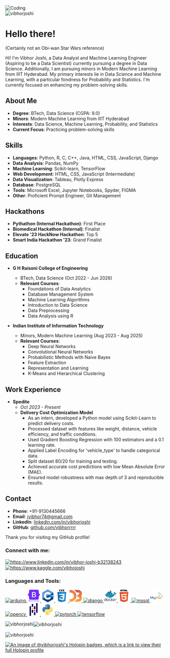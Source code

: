 <img align="right" alt="Coding" width="550" src="https://user-images.githubusercontent.com/10498744/210012254-234538ff-d198-48aa-8964-37e6fd45d227.gif">

<p align="left">
  <img src="https://komarev.com/ghpvc/?username=vibhorjoshi&label=Profile%20views&color=0e75b6&style=flat" alt="vibhorjoshi" />
</p>

# Hello there!
(Certainly not an Obi-wan Star Wars reference)

Hi! I'm Vibhor Joshi, a Data Analyst and Machine Learning Engineer (Aspiring to be a Data Scientist) currently pursuing a degree in Data Science. Additionally, I am pursuing minors in Modern Machine Learning from IIIT Hyderabad. My primary interests lie in Data Science and Machine Learning, with a particular fondness for Probability and Statistics. I'm currently focused on enhancing my problem-solving skills.

## About Me

- **Degree**: BTech, Data Science (CGPA: 9.0)
- **Minors**: Modern Machine Learning from IIIT Hyderabad
- **Interests**: Data Science, Machine Learning, Probability, and Statistics
- **Current Focus**: Practicing problem-solving skills

## Skills

- **Languages**: Python, R, C, C++, Java, HTML, CSS, JavaScript, Django
- **Data Analysis**: Pandas, NumPy
- **Machine Learning**: Scikit-learn, TensorFlow
- **Web Development**: HTML, CSS, JavaScript (Intermediate)
- **Data Visualization**: Tableau, Plotly Express
- **Database**: PostgreSQL
- **Tools**: Microsoft Excel, Jupyter Notebooks, Spyder, FIGMA
- **Other**: Proficient Prompt Engineer, Git Management

## Hackathons

- **Pythathon (Internal Hackathon)**: First Place
- **Biomedical Hackathon (Internal)**: Finalist
- **Elevate '23 HackNow Hackathon**: Top 5
- **Smart India Hackathon '23**: Grand Finalist

## Education

- **G H Raisoni College of Engineering**
  - BTech, Data Science (Oct 2022 - Jun 2026)
  - **Relevant Courses**:
    - Foundations of Data Analytics
    - Database Management System
    - Machine Learning Algorithms
    - Introduction to Data Science
    - Data Preprocessing
    - Data Analysis using R

- **Indian Institute of Information Technology**
  - Minors, Modern Machine Learning (Aug 2023 - Aug 2025)
  - **Relevant Courses**:
    - Deep Neural Networks
    - Convolutional Neural Networks
    - Probabilistic Methods with Naive Bayes
    - Feature Extraction
    - Representation and Learning
    - K-Means and Hierarchical Clustering

## Work Experience

- **Spedite**
  - *Oct 2023 - Present*
  - **Delivery Cost Optimization Model**
    - As an intern, developed a Python model using Scikit-Learn to predict delivery costs.
    - Processed dataset with features like weight, distance, vehicle efficiency, and traffic conditions.
    - Used Gradient Boosting Regression with 100 estimators and a 0.1 learning rate.
    - Applied Label Encoding for 'vehicle_type' to handle categorical data.
    - Split dataset 80/20 for training and testing.
    - Achieved accurate cost predictions with low Mean Absolute Error (MAE).
    - Ensured model robustness with max depth of 3 and reproducible results.

## Contact

- **Phone**: +91-9130445666
- **Email**: jvibhor74@gmail.com
- **LinkedIn**: [linkedin.com/in/vibhorjoshi](https://www.linkedin.com/in/vibhorjoshi)
- **GitHub**: [github.com/vibhorrrrr](https://github.com/vibhorrrrr)

Thank you for visiting my GitHub profile!

<h3 align="left">Connect with me:</h3>
<p align="left">
  <a href="https://linkedin.com/in/https://www.linkedin.com/in/vibhor-joshi-b32138243" target="blank">
    <img align="center" src="https://raw.githubusercontent.com/rahuldkjain/github-profile-readme-generator/master/src/images/icons/Social/linked-in-alt.svg" alt="https://www.linkedin.com/in/vibhor-joshi-b32138243" height="30" width="40" />
  </a>
  <a href="https://kaggle.com/https://www.kaggle.com/vibhojoshi" target="blank">
    <img align="center" src="https://raw.githubusercontent.com/rahuldkjain/github-profile-readme-generator/master/src/images/icons/Social/kaggle.svg" alt="https://www.kaggle.com/vibhojoshi" height="30" width="40" />
  </a>
</p>

<h3 align="left">Languages and Tools:</h3>
<p align="left">
  <a href="https://www.arduino.cc/" target="_blank" rel="noreferrer">
    <img src="https://cdn.worldvectorlogo.com/logos/arduino-1.svg" alt="arduino" width="40" height="40"/>
  </a>
  <a href="https://getbootstrap.com" target="_blank" rel="noreferrer">
    <img src="https://raw.githubusercontent.com/devicons/devicon/master/icons/bootstrap/bootstrap-plain-wordmark.svg" alt="bootstrap" width="40" height="40"/>
  </a>
  <a href="https://www.w3schools.com/cpp/" target="_blank" rel="noreferrer">
    <img src="https://raw.githubusercontent.com/devicons/devicon/master/icons/cplusplus/cplusplus-original.svg" alt="cplusplus" width="40" height="40"/>
  </a>
  <a href="https://www.w3schools.com/css/" target="_blank" rel="noreferrer">
    <img src="https://raw.githubusercontent.com/devicons/devicon/master/icons/css3/css3-original-wordmark.svg" alt="css3" width="40" height="40"/>
  </a>
  <a href="https://d3js.org/" target="_blank" rel="noreferrer">
    <img src="https://raw.githubusercontent.com/devicons/devicon/master/icons/d3js/d3js-original.svg" alt="d3js" width="40" height="40"/>
  </a>
  <a href="https://www.djangoproject.com/" target="_blank" rel="noreferrer">
    <img src="https://cdn.worldvectorlogo.com/logos/django.svg" alt="django" width="40" height="40"/>
  </a>
  <a href="https://www.docker.com/" target="_blank" rel="noreferrer">
    <img src="https://raw.githubusercontent.com/devicons/devicon/master/icons/docker/docker-original-wordmark.svg" alt="docker" width="40" height="40"/>
  </a>
  <a href="https://www.w3.org/html/" target="_blank" rel="noreferrer">
    <img src="https://raw.githubusercontent.com/devicons/devicon/master/icons/html5/html5-original-wordmark.svg" alt="html5" width="40" height="40"/>
  </a>
  <a href="https://www.microsoft.com/en-us/sql-server" target="_blank" rel="noreferrer">
    <img src="https://www.svgrepo.com/show/303229/microsoft-sql-server-logo.svg" alt="mssql" width="40" height="40"/>
  </a>
  <a href="https://www.mysql.com/" target="_blank" rel="noreferrer">
    <img src="https://raw.githubusercontent.com/devicons/devicon/master/icons/mysql/mysql-original-wordmark.svg" alt="mysql" width="40" height="40"/>
  </a>
  <a href="https://opencv.org/" target="_blank" rel="noreferrer">
    <img src="https://www.vectorlogo.zone/logos/opencv/opencv-icon.svg" alt="opencv" width="40" height="40"/>
  </a>
  <a href="https://pandas.pydata.org/" target="_blank" rel="noreferrer">
    <img src="https://raw.githubusercontent.com/devicons/devicon/2ae2a900d2f041da66e950e4d48052658d850630/icons/pandas/pandas-original.svg" alt="pandas" width="40" height="40"/>
  </a>
  <a href="https://www.python.org" target="_blank" rel="noreferrer">
    <img src="https://raw.githubusercontent.com/devicons/devicon/master/icons/python/python-original.svg" alt="python" width="40" height="40"/>
  </a>
  <a href="https://pytorch.org/" target="_blank" rel="noreferrer">
    <img src="https://www.vectorlogo.zone/logos/pytorch/pytorch-icon.svg" alt="pytorch" width="40" height="40"/>
  </a>
  <a href="https://www.tensorflow.org" target="_blank" rel="noreferrer">
    <img src="https://www.vectorlogo.zone/logos/tensorflow/tensorflow-icon.svg" alt="tensorflow" width="40" height="40"/>
  </a>
</p>

<p>
  <img align="left" src="https://github-readme-stats.vercel.app/api/top-langs?username=vibhorjoshi&show_icons=true&locale=en&layout=compact" alt="vibhorjoshi" />
</p>

<p>
  <img align="center" src="https://github-readme-stats.vercel.app/api?username=vibhorjoshi&show_icons=true&locale=en" alt="vibhorjoshi" />
</p>

<p>
  <img align="center" src="https://github-readme-streak-stats.herokuapp.com/?user=vibhorjoshi&" alt="vibhorjoshi" />
</p>

<a href="https://holopin.me/vibhorjoshi">
  <img src="https://holopin.me/vibhorjoshi" alt="An image of @vibhorjoshi's Holopin badges, which is a link to view their full Holopin profile">
</a>

